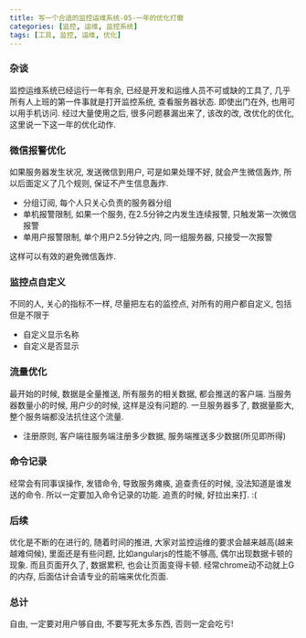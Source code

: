 ```yaml
---
title: 写一个合适的监控运维系统-05-一年的优化打磨
categories: [监控, 运维, 监控系统]
tags: [工具, 监控, 运维, 优化]
---
```


### 杂谈
监控运维系统已经运行一年有余, 已经是开发和运维人员不可或缺的工具了, 几乎所有人上班的第一件事就是打开监控系统, 查看服务器状态. 即使出门在外, 也用可以用手机访问. 经过大量使用之后, 很多问题暴漏出来了, 该改的改, 改优化的优化, 这里说一下这一年的优化动作.

### 微信报警优化
如果服务器发生状况, 发送微信到用户, 可是如果处理不好, 就会产生微信轰炸, 所以后面定义了几个规则, 保证不产生信息轰炸.

- 分组订阅, 每个人只关心负责的服务器分组
- 单机报警限制, 如果一个服务, 在2.5分钟之内发生连续报警, 只触发第一次微信报警
- 单用户报警限制, 单个用户2.5分钟之内, 同一组服务器, 只接受一次报警

这样可以有效的避免微信轰炸.
<!--more-->
### 监控点自定义
不同的人, 关心的指标不一样, 尽量把左右的监控点, 对所有的用户都自定义, 包括但是不限于

- 自定义显示名称
- 自定义是否显示

### 流量优化
最开始的时候, 数据是全量推送, 所有服务的相关数据, 都会推送的客户端. 当服务器数量小的时候, 用户少的时候, 这样是没有问题的. 一旦服务器多了, 数据量膨大, 整个服务端都没法抗住这个流量.

- 注册原则, 客户端往服务端注册多少数据, 服务端推送多少数据(所见即所得)

### 命令记录
经常会有同事误操作, 发错命令, 导致服务瘫痪, 追查责任的时候, 没法知道是谁发送的命令. 所以一定要加入命令记录的功能. 追责的时候, 好拉出来打. :(

### 后续
优化是不断的在进行的, 随着时间的推进, 大家对监控运维的要求会越来越高(越来越难伺候), 里面还是有些问题, 比如angularjs的性能不够高, 偶尔出现数据卡顿的现象. 而且页面开久了, 数据累积, 也会让页面变得卡顿. 经常chrome动不动就上G的内存, 后面估计会请专业的前端来优化页面.

### 总计
自由, 一定要对用户够自由, 不要写死太多东西, 否则一定会吃亏!
